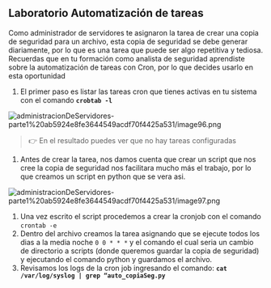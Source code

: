 ## **Laboratorio Automatización de tareas**

Como administrador de servidores te asignaron la tarea de crear una copia de seguridad para un archivo, esta copia de seguridad se debe generar diariamente, por lo que es una tarea que puede ser algo repetitiva y tediosa.
Recuerdas que en tu formación como analista de seguridad aprendiste sobre la automatización de tareas con Cron, por lo que decides usarlo en esta oportunidad

1. El primer paso es listar las tareas cron que tienes activas en tu sistema con el comando **`crobtab -l`**

![administracionDeServidores-parte1%20ab5924e8fe3644549acdf70f4425a531/image96.png](administracionDeServidores-parte1%20ab5924e8fe3644549acdf70f4425a531/image96.png)

> 👉 En el resultado puedes ver que no hay tareas configuradas

1. Antes de crear la tarea, nos damos cuenta que crear un script que nos cree la copia de seguridad nos facilitara mucho más el trabajo, por lo que creamos un script en python que se vera asi.

![administracionDeServidores-parte1%20ab5924e8fe3644549acdf70f4425a531/image97.png](administracionDeServidores-parte1%20ab5924e8fe3644549acdf70f4425a531/image97.png)

1. Una vez escrito el script procedemos a crear la cronjob con el comando `crontab -e`
2. Dentro del archivo creamos la tarea asignando que se ejecute todos los dias a la media noche `0 0 * * *`  y el comando el cual seria un cambio de directorio a scripts (donde queremos guardar la copia de seguridad) y ejecutando el comando python y guardamos el archivo.
3. Revisamos los logs de la cron job ingresando el comando: **`cat /var/log/syslog | grep “auto_copiaSeg.py`**